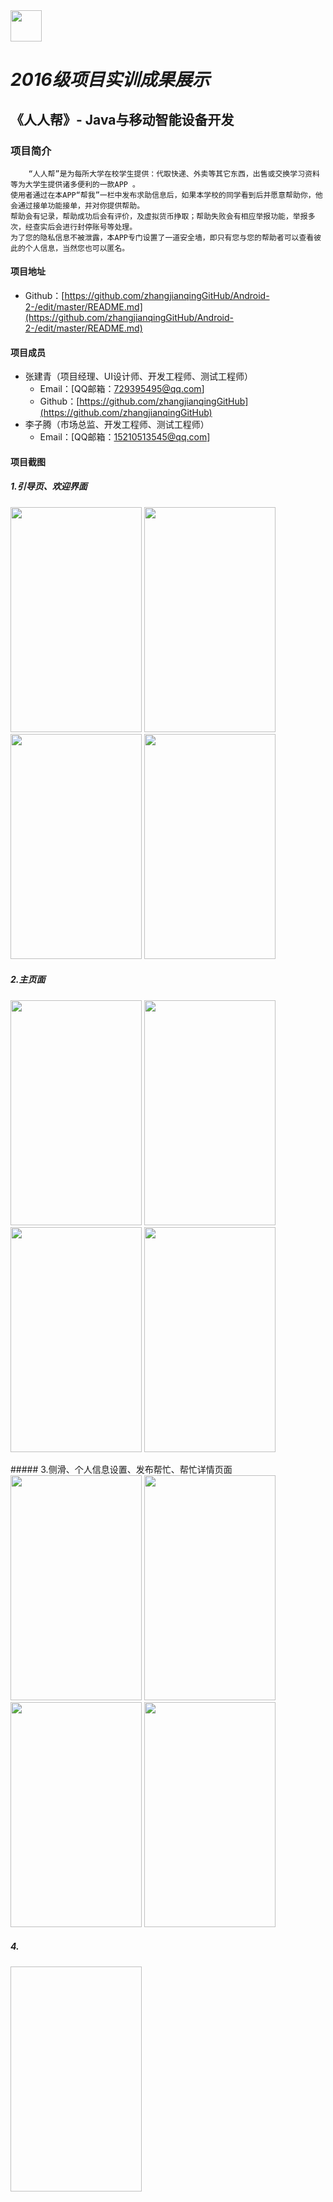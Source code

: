 <img src="https://github.com/zhangjianqingGitHub/Android-2-/blob/master/%E5%AE%89%E5%8D%93%E5%AE%9E%E8%AE%AD2/6.12-%E4%BA%BA%E4%BA%BA%E5%B8%AE%E7%AC%AC%E4%B8%80%E6%AC%A1%E5%B1%95%E7%A4%BA/%E4%BA%BA%E4%BA%BA%E5%B8%AE/peoplepp.png" width=50 height=50/>

#        *2016级项目实训成果展示*
## 《人人帮》- Java与移动智能设备开发

### 项目简介<br>

        “人人帮”是为每所大学在校学生提供：代取快递、外卖等其它东西，出售或交换学习资料 等为大学生提供诸多便利的一款APP 。
    使用者通过在本APP“帮我”一栏中发布求助信息后，如果本学校的同学看到后并愿意帮助你，他会通过接单功能接单，并对你提供帮助。 
    帮助会有记录，帮助成功后会有评价，及虚拟货币挣取；帮助失败会有相应举报功能，举报多次，经查实后会进行封停账号等处理。
    为了您的隐私信息不被泄露，本APP专门设置了一道安全墙，即只有您与您的帮助者可以查看彼此的个人信息，当然您也可以匿名。

#### 项目地址
- Github：[https://github.com/zhangjianqingGitHub/Android-2-/edit/master/README.md](https://github.com/zhangjianqingGitHub/Android-2-/edit/master/README.md)

#### 项目成员
- 张建青（项目经理、UI设计师、开发工程师、测试工程师）
  - Email：[QQ邮箱：729395495@qq.com]
  - Github：[https://github.com/zhangjianqingGitHub](https://github.com/zhangjianqingGitHub)
- 李子腾（市场总监、开发工程师、测试工程师）
  - Email：[QQ邮箱：15210513545@qq.com]
#### 项目截图

##### 1.引导页、欢迎界面
<p>        
<img src="https://github.com/zhangjianqingGitHub/Android-2-/blob/master/%E5%AE%89%E5%8D%93%E5%AE%9E%E8%AE%AD2/6.12-%E4%BA%BA%E4%BA%BA%E5%B8%AE%E7%AC%AC%E4%B8%80%E6%AC%A1%E5%B1%95%E7%A4%BA/%E4%BA%BA%E4%BA%BA%E5%B8%AE/APP%E6%88%AA%E5%9B%BE/guide1.png" width=210 height=360 />
<img src="https://github.com/zhangjianqingGitHub/Android-2-/blob/master/%E5%AE%89%E5%8D%93%E5%AE%9E%E8%AE%AD2/6.12-%E4%BA%BA%E4%BA%BA%E5%B8%AE%E7%AC%AC%E4%B8%80%E6%AC%A1%E5%B1%95%E7%A4%BA/%E4%BA%BA%E4%BA%BA%E5%B8%AE/APP%E6%88%AA%E5%9B%BE/guide2.png" width=210 height=360 />
<img src="https://github.com/zhangjianqingGitHub/Android-2-/blob/master/%E5%AE%89%E5%8D%93%E5%AE%9E%E8%AE%AD2/6.12-%E4%BA%BA%E4%BA%BA%E5%B8%AE%E7%AC%AC%E4%B8%80%E6%AC%A1%E5%B1%95%E7%A4%BA/%E4%BA%BA%E4%BA%BA%E5%B8%AE/APP%E6%88%AA%E5%9B%BE/guide3.png" width=210 height=360 />
<img src="https://github.com/zhangjianqingGitHub/Android-2-/blob/master/%E5%AE%89%E5%8D%93%E5%AE%9E%E8%AE%AD2/6.12-%E4%BA%BA%E4%BA%BA%E5%B8%AE%E7%AC%AC%E4%B8%80%E6%AC%A1%E5%B1%95%E7%A4%BA/%E4%BA%BA%E4%BA%BA%E5%B8%AE/APP%E6%88%AA%E5%9B%BE/splash.png" width=210 height=360/>
</p>

  
##### 2.主页面
<p>

<img src="https://github.com/zhangjianqingGitHub/Android-2-/blob/master/%E5%AE%89%E5%8D%93%E5%AE%9E%E8%AE%AD2/6.12-%E4%BA%BA%E4%BA%BA%E5%B8%AE%E7%AC%AC%E4%B8%80%E6%AC%A1%E5%B1%95%E7%A4%BA/%E4%BA%BA%E4%BA%BA%E5%B8%AE/APP%E6%88%AA%E5%9B%BE/%E4%B8%BB%E9%A1%B5%E9%9D%A2.png" width=210 height=360 />

<img src="https://github.com/zhangjianqingGitHub/Android-2-/blob/master/%E5%AE%89%E5%8D%93%E5%AE%9E%E8%AE%AD2/6.12-%E4%BA%BA%E4%BA%BA%E5%B8%AE%E7%AC%AC%E4%B8%80%E6%AC%A1%E5%B1%95%E7%A4%BA/%E4%BA%BA%E4%BA%BA%E5%B8%AE/APP%E6%88%AA%E5%9B%BE/%E5%B8%AE%E6%88%91.jpg" width=210 height=360 />

<img src=" https://github.com/zhangjianqingGitHub/Android-2-/blob/master/%E5%AE%89%E5%8D%93%E5%AE%9E%E8%AE%AD2/6.12-%E4%BA%BA%E4%BA%BA%E5%B8%AE%E7%AC%AC%E4%B8%80%E6%AC%A1%E5%B1%95%E7%A4%BA/%E4%BA%BA%E4%BA%BA%E5%B8%AE/APP%E6%88%AA%E5%9B%BE/%E5%B8%AE%E5%8A%A9%E8%AE%B0%E5%BD%95.png" width=210 height=360 />
<img src=" https://github.com/zhangjianqingGitHub/Android-2-/blob/master/%E5%AE%89%E5%8D%93%E5%AE%9E%E8%AE%AD2/6.12-%E4%BA%BA%E4%BA%BA%E5%B8%AE%E7%AC%AC%E4%B8%80%E6%AC%A1%E5%B1%95%E7%A4%BA/%E4%BA%BA%E4%BA%BA%E5%B8%AE/APP%E6%88%AA%E5%9B%BE/%E6%88%91%E7%9A%84.png" width=210 height=360 />
</p>
##### 3.侧滑、个人信息设置、发布帮忙、帮忙详情页面
<img src="https://github.com/zhangjianqingGitHub/Android-2-/blob/master/%E5%AE%89%E5%8D%93%E5%AE%9E%E8%AE%AD2/6.12-%E4%BA%BA%E4%BA%BA%E5%B8%AE%E7%AC%AC%E4%B8%80%E6%AC%A1%E5%B1%95%E7%A4%BA/%E4%BA%BA%E4%BA%BA%E5%B8%AE/APP%E6%88%AA%E5%9B%BE/%E4%BE%A7%E6%BB%91%E9%A1%B5%E9%9D%A2.png " width=210 height=360 />
<img src="https://github.com/zhangjianqingGitHub/Android-2-/blob/master/%E5%AE%89%E5%8D%93%E5%AE%9E%E8%AE%AD2/6.12-%E4%BA%BA%E4%BA%BA%E5%B8%AE%E7%AC%AC%E4%B8%80%E6%AC%A1%E5%B1%95%E7%A4%BA/%E4%BA%BA%E4%BA%BA%E5%B8%AE/APP%E6%88%AA%E5%9B%BE/%E4%B8%AA%E4%BA%BA%E4%BF%A1%E6%81%AF%E8%AE%BE%E7%BD%AE%E9%A1%B5%E9%9D%A2.png " width=210 height=360 />
<img src=" https://github.com/zhangjianqingGitHub/Android-2-/blob/master/%E5%AE%89%E5%8D%93%E5%AE%9E%E8%AE%AD2/6.12-%E4%BA%BA%E4%BA%BA%E5%B8%AE%E7%AC%AC%E4%B8%80%E6%AC%A1%E5%B1%95%E7%A4%BA/%E4%BA%BA%E4%BA%BA%E5%B8%AE/APP%E6%88%AA%E5%9B%BE/%E5%8F%91%E5%B8%83%E8%A6%81%E5%B8%AE%E5%8A%A9%E7%9A%84%E4%BA%8B%E9%A1%B9.png" width=210 height=360 />
<img src=" https://github.com/zhangjianqingGitHub/Android-2-/blob/master/%E5%AE%89%E5%8D%93%E5%AE%9E%E8%AE%AD2/6.12-%E4%BA%BA%E4%BA%BA%E5%B8%AE%E7%AC%AC%E4%B8%80%E6%AC%A1%E5%B1%95%E7%A4%BA/%E4%BA%BA%E4%BA%BA%E5%B8%AE/APP%E6%88%AA%E5%9B%BE/%E5%B8%AE%E5%BF%99%E8%AF%A6%E6%83%85.png" width=210 height=360 />

##### 4.
  <img src=" " width=210 height=360 />




